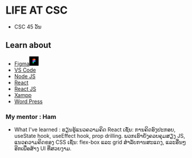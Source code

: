 # LIFE AT CSC
+ CSC 45 ວັນ 

## Learn about
+ [Figma](https://www.figma.com/)<img src='img/figma-icon.png' width='25'>
+ [VS Code](https://code.visualstudio.com/)
+ [Node JS](https://nodejs.org/en)
+ [React](https://react.dev/)
+ [React JS](https://www.w3schools.com/REACT/react_jsx.asp)
+ [Xampp](https://www.apachefriends.org/index.html)
+ [Word Press](https://wordpress.org/news/podcast/?gad_source=1&gclid=CjwKCAjw_LOwBhBFEiwAmSEQAaw1gD7hl0PJsI5IwLefpy6SpsVmjDqXeGEQ6FWsi9dSpB7pF30MGxoCcUQQAvD_BwE)

### My mentor : Ham

+ What I've learned : ຮຽນຮູ້ແນວຄວາມຄິດ React ເຊັ່ນ: ການຄິດອົງປະກອບ, useState hook, useEffect hook, prop drilling. ພວກເຮົາຍັງຄວບຄຸມສຽງ JS, ແນວຄວາມຄິດຂອງ CSS ເຊັ່ນ: flex-box ແລະ grid ສໍາລັບການສະແດງ, ແລະອື່ນໆອີກເພື່ອສ້າງ UI ທີ່ສວຍງາມ.